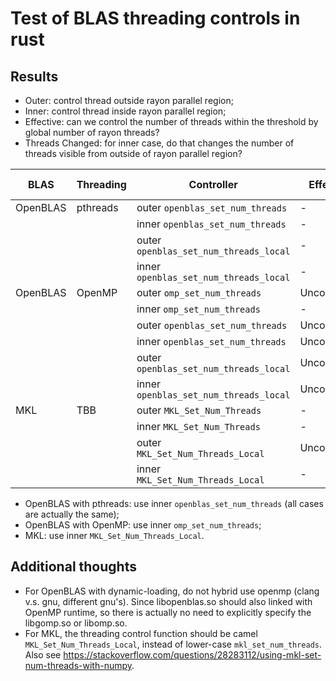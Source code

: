 # Test of BLAS threading controls in rust

## Results

- Outer: control thread outside rayon parallel region;
- Inner: control thread inside rayon parallel region;
- Effective: can we control the number of threads within the threshold by global number of rayon threads?
- Threads Changed: for inner case, do that changes the number of threads visible from outside of rayon parallel region?

| BLAS | Threading | Controller | Effective | Threads Changed |
|--|--|--|--|--|
| OpenBLAS | pthreads | outer `openblas_set_num_threads`       | -            | Changed |
|          |          | inner `openblas_set_num_threads`       | -            | Changed |
|          |          | outer `openblas_set_num_threads_local` | -            | Changed |
|          |          | inner `openblas_set_num_threads_local` | -            | Changed |
| OpenBLAS | OpenMP   | outer `omp_set_num_threads`            | Uncontrolled | Changed |
|          |          | inner `omp_set_num_threads`            | -            | -       |
|          |          | outer `openblas_set_num_threads`       | Uncontrolled | -       |
|          |          | inner `openblas_set_num_threads`       | Uncontrolled | -       |
|          |          | outer `openblas_set_num_threads_local` | Uncontrolled | -       |
|          |          | inner `openblas_set_num_threads_local` | Uncontrolled | -       |
| MKL      | TBB      | outer `MKL_Set_Num_Threads`            | -            | Changed |
|          |          | inner `MKL_Set_Num_Threads`            | -            | Changed |
|          |          | outer `MKL_Set_Num_Threads_Local`      | Uncontrolled | Changed |
|          |          | inner `MKL_Set_Num_Threads_Local`      | -            | -       |

- OpenBLAS with pthreads: use inner `openblas_set_num_threads` (all cases are actually the same);
- OpenBLAS with OpenMP: use inner `omp_set_num_threads`;
- MKL: use inner `MKL_Set_Num_Threads_Local`.

## Additional thoughts

- For OpenBLAS with dynamic-loading, do not hybrid use openmp (clang v.s. gnu, different gnu's). Since libopenblas.so should also linked with OpenMP runtime, so there is actually no need to explicitly specify the libgomp.so or libomp.so. 
- For MKL, the threading control function should be camel `MKL_Set_Num_Threads_Local`, instead of lower-case `mkl_set_num_threads`. Also see <https://stackoverflow.com/questions/28283112/using-mkl-set-num-threads-with-numpy>.
